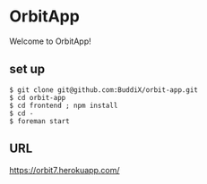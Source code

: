 # OrbitApp
Welcome to OrbitApp!
## set up
```
$ git clone git@github.com:BuddiX/orbit-app.git  
$ cd orbit-app
$ cd frontend ; npm install 
$ cd -
$ foreman start
```
## URL
https://orbit7.herokuapp.com/
